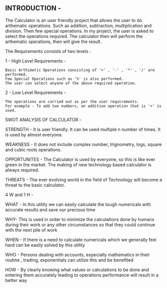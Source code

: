 INTRODUCTION -
---------------------------------------------------------------------------------------------------------------------------------------------------------------------------------
The Calculator is an user friendly project that allows the user to do arthematic operations. Such as addition, subtraction, multiplication and division. Then few special operations. 
In my project, the user is asked to select the operations required. The calculator then will perform the arthematic operations, then will give the result.

The Requirements consists of two levels :

1 - High Level Requirements - 

    Basic Arthimetic Operations consisting of '+' , '-' , '*' , '/' are performed.
    Few Special Operations such as '%' is also performed.
    The user can select anyone of the above required operation.

2 - Low Level Requirements -

    The operations are carried out as per the user requirements. 
    For example - To add two numbers, an addition operation that is '+' is used.
    
SWOT ANALYSIS OF CALCULATOR - 

STRENGTH - It is user friendly.
           It can be used multiple n number of times.
           It is used by almost everyone.

WEAKNESS - It does not include complex number, trignometry, logs, square and cubic roots operations.

OPPORTUNITES - The Calculator is used by everyone, so this is like ever green in the market. 
               The making of new technology based calculator is always required.

THREATS - The ever evolving world in the field of Technology will become a threat to the basic calculator.

4 W and 1 H - 

WHAT - In this utility we can easily calculate the tough numericals with accurate results and save our precious time

WHY- This is used in order to minimize the calculations done by humans during their work or any other circumstances so that they could continue with the next pile of work

WHEN - If there is a need to calculate numericals which we generally feel hard can be easily solved by this utility 

WHO - Persons dealing with accounts, especially mathematics in their routine , trading, exponentials can utilize this and be benefited 

HOW - By clearly knowing what values or calculations to be done and entering them accurately leading to operations performance will result in a better way

